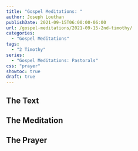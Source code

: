 ```yaml
---
title: "Gospel Meditations: "
author: Joseph Louthan
publishDate: 2021-09-15T06:00:00-06:00
url: /gospel-meditations/2021-09-15-2nd-timothy/
categories:
  - "Gospel Meditations"
tags:
  - "2 Timothy"
series:
  - "Gospel Meditations: Pastorals"
css: "prayer"
showtoc: true
draft: true
---
```


## The Text


## The Meditation


## The Prayer

<div style="font-variant: small-caps;">

</div>

```text

```
